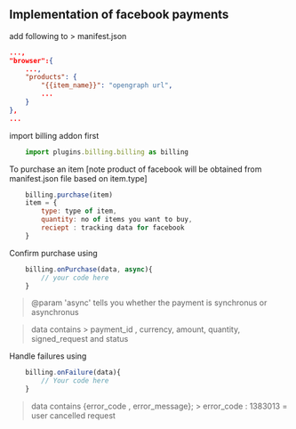 ## Implementation of facebook payments

add following to > manifest.json
````json
...,
"browser":{
	...,
	"products": {
		"{{item_name}}": "opengraph url",
		...
	}
},
...
````


import billing addon first

````javascript
	import plugins.billing.billing as billing
````

To purchase an item [note product of facebook will be obtained from manifest.json file based on item.type]
````javascript
	billing.purchase(item)
	item = {
		type: type of item,
		quantity: no of items you want to buy,
		reciept : tracking data for facebook
	}
````
Confirm purchase using
````javascript
	billing.onPurchase(data, async){
		// your code here
	}
````
> @param 'async' tells you whether the payment is synchronus or asynchronus

> data contains
	> payment_id , currency, amount, quantity, signed_request and status

Handle failures using
````javascript
	billing.onFailure(data){
		// Your code here
	}
````

> data contains {error_code , error_message};
	> error_code : 1383013 = user cancelled request
